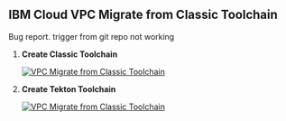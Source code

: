 ## IBM Cloud VPC Migrate from Classic Toolchain

Bug report.  trigger from git repo not working

1. **Create Classic Toolchain** 

      [![VPC Migrate from Classic Toolchain](https://cloud.ibm.com/devops/graphics/create_toolchain_button.png)](https://cloud.ibm.com/devops/setup/deploy/?repository=https://github.com/powellquiring/toolchaintest&env_id=ibm:yp:us-south)

1. **Create Tekton Toolchain** 

      [![VPC Migrate from Classic Toolchain](https://cloud.ibm.com/devops/graphics/create_toolchain_button.png)](https://cloud.ibm.com/devops/setup/deploy/?repository=https://github.com/powellquiring/toolchaintest&env_id=ibm:yp:us-south&type=tekton)

